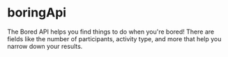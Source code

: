 # boringApi
The Bored API helps you find things to do when you're bored! There are fields like the number of participants, activity type, and more that help you narrow down your results.
